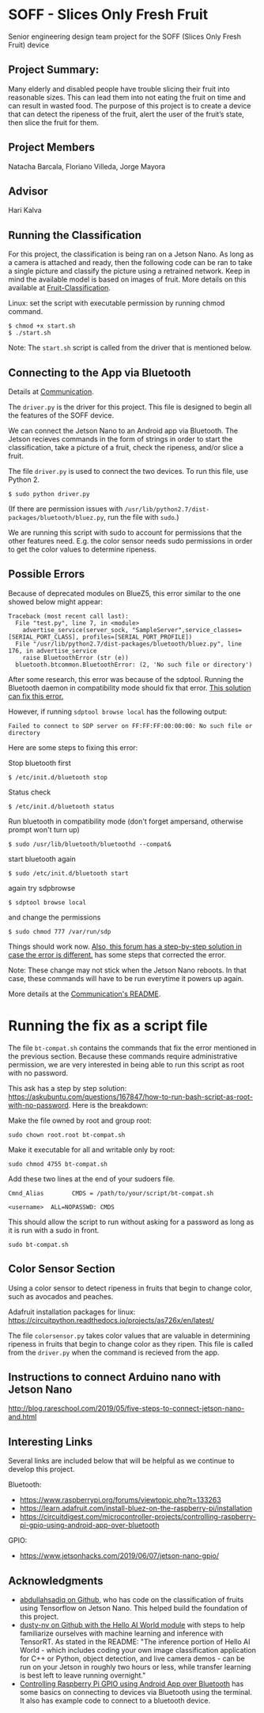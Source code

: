 # SOFF - Slices Only Fresh Fruit
Senior engineering design team project for the SOFF (Slices Only Fresh Fruit) device

## Project Summary:
Many elderly and disabled people have trouble slicing their fruit into reasonable sizes. This can lead them into not eating the fruit on time and can result in wasted food. The purpose of this project is to create a device that can detect the ripeness of the fruit, alert the user of the fruit’s state, then slice the fruit for them.

## Project Members
Natacha Barcala,
Floriano Villeda,
Jorge Mayora

## Advisor 
Hari Kalva

## Running the Classification
For this project, the classification is being ran on a Jetson Nano. As long as a camera is attached and ready, then the following code can be ran to take a single picture and classify the picture using a retrained network. Keep in mind the available model is based on images of fruit. More details on this available at [Fruit-Classification](Fruit-Classification/README.md).

Linux: set the script with executable permission by running chmod command. 
```
$ chmod +x start.sh
$ ./start.sh
```

Note: The ```start.sh``` script is called from the driver that is mentioned below.

## Connecting to the App via Bluetooth
Details at [Communication](Communication/README.md).

The ```driver.py``` is the driver for this project. This file is designed to begin all the features of the SOFF device.

We can connect the Jetson Nano to an Android app via Bluetooth. The Jetson recieves commands in the form of strings in order to start the classification, take a picture of a fruit, check the ripeness, and/or slice a fruit.

The file ```driver.py``` is used to connect the two devices. To run this file, use Python 2.
```
$ sudo python driver.py
```
(If there are permission issues with ```/usr/lib/python2.7/dist-packages/bluetooth/bluez.py```, run the file with ```sudo```.)

We are running this script with sudo to account for permissions that the other features need. E.g. the color sensor needs sudo permissions in order to get the color values to determine ripeness.

## Possible Errors
Because of deprecated modules on BlueZ5, this error similar to the one showed below might appear:
```
Traceback (most recent call last):
  File "test.py", line 7, in <module>
    advertise_service(server_sock, "SampleServer",service_classes=[SERIAL_PORT_CLASS], profiles=[SERIAL_PORT_PROFILE])
  File "/usr/lib/python2.7/dist-packages/bluetooth/bluez.py", line 176, in advertise_service 
    raise BluetoothError (str (e)) 
  bluetooth.btcommon.BluetoothError: (2, 'No such file or directory')
```
After some research, this error was because of the sdptool. Running the Bluetooth daemon in compatibility mode should fix that error. [This solution can fix this error.](https://raspberrypi.stackexchange.com/questions/41776/failed-to-connect-to-sdp-server-on-ffffff000000-no-such-file-or-directory/42262) 

However, if running ```sdptool browse local``` has the following output:
```
Failed to connect to SDP server on FF:FF:FF:00:00:00: No such file or directory
```
Here are some steps to fixing this error:

Stop bluetooth first
```
$ /etc/init.d/bluetooth stop
```
Status check
```
$ /etc/init.d/bluetooth status
```
Run bluetooth in compatibility mode (don't forget ampersand, otherwise prompt won't turn up)
```
$ sudo /usr/lib/bluetooth/bluetoothd --compat&
```
start bluetooth again
```
$ sudo /etc/init.d/bluetooth start
```
again try sdpbrowse
```
$ sdptool browse local
```
and change the permissions 
```
$ sudo chmod 777 /var/run/sdp
```

Things should work now. [Also, this forum has a step-by-step solution in case the error is different.](https://bbs.archlinux.org/viewtopic.php?id=204079) has some steps that corrected the error. 

Note: These change may not stick when the Jetson Nano reboots. In that case, these commands will have to be run everytime it powers up again.

More details at the [Communication's README](Communication/README.md).

# Running the fix as a script file
The file ```bt-compat.sh``` contains the commands that fix the error mentioned in the previous section. Because these commands require administrative permission, we are very interested in being able to run this script as root with no password.

This ask has a step by step solution: https://askubuntu.com/questions/167847/how-to-run-bash-script-as-root-with-no-password. Here is the breakdown:

Make the file owned by root and group root:
```
sudo chown root.root bt-compat.sh
```
Make it executable for all and writable only by root:
```
sudo chmod 4755 bt-compat.sh
```
Add these two lines at the end of your sudoers file.
```
Cmnd_Alias        CMDS = /path/to/your/script/bt-compat.sh

<username>  ALL=NOPASSWD: CMDS
```
This should allow the script to run without asking for a password as long as it is run with a sudo in front.
```
sudo bt-compat.sh
```

## Color Sensor Section
Using a color sensor to detect ripeness in fruits that begin to change color, such as avocados and peaches.

Adafruit installation packages for linux:
https://circuitpython.readthedocs.io/projects/as726x/en/latest/

The file ```colorsensor.py``` takes color values that are valuable in determining ripeness in fruits that begin to change color as they ripen. This file is called from the ```driver.py``` when the command is recieved from the app.

## Instructions to connect Arduino nano with Jetson Nano
http://blog.rareschool.com/2019/05/five-steps-to-connect-jetson-nano-and.html

## Interesting Links
Several links are included below that will be helpful as we continue to develop this project.

Bluetooth:
* https://www.raspberrypi.org/forums/viewtopic.php?t=133263
* https://learn.adafruit.com/install-bluez-on-the-raspberry-pi/installation
* https://circuitdigest.com/microcontroller-projects/controlling-raspberry-pi-gpio-using-android-app-over-bluetooth

GPIO:
* https://www.jetsonhacks.com/2019/06/07/jetson-nano-gpio/

## Acknowledgments
* [abdullahsadiq on Github](https://github.com/abdullahsadiq/jetson-fruits-classification), who has code on the classification of fruits using Tensorflow on Jetson Nano. This helped build the foundation of this project.
* [dusty-nv on Github with the Hello AI World module](https://github.com/dusty-nv/jetson-inference) with steps to help familiarize ourselves with machine learning and inference with TensorRT. As stated in the README: "The inference portion of Hello AI World - which includes coding your own image classification application for C++ or Python, object detection, and live camera demos - can be run on your Jetson in roughly two hours or less, while transfer learning is best left to leave running overnight."
* [Controlling Raspberry Pi GPIO using Android App over Bluetooth](https://circuitdigest.com/microcontroller-projects/controlling-raspberry-pi-gpio-using-android-app-over-bluetooth) has some basics on connecting to devices via Bluetooth using the terminal. It also has example code to connect to a bluetooth device.
